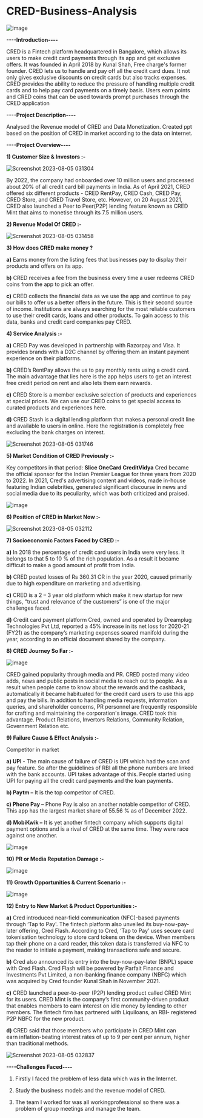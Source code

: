 # CRED-Business-Analysis

![image](https://github.com/tuneerdutta/CRED-Business-Analysis/assets/131517578/82668ed1-867a-498b-9f10-9435793a4b96)

**----Introduction----**

CRED is a Fintech platform headquartered in Bangalore, which allows its users to make credit card payments through its app and get exclusive offers. It was founded in April 2018 by Kunal Shah, Free charge's former founder. CRED lets us to handle and pay off all the credit card dues. It not only gives exclusive discounts on credit cards but also tracks expenses. CRED provides the ability to reduce the pressure of handling multiple credit cards and to help pay card payments on a timely basis. Users earn points and CRED coins that can be used towards prompt purchases through the CRED application

**----Project Description----**

Analysed the Revenue model of CRED and Data Monetization. Created ppt based on the position of CRED in market according to the data on internet.

**----Project Overview----**

**1) Customer Size & Investors :-**

![Screenshot 2023-08-05 031304](https://github.com/tuneerdutta/CRED-Business-Analysis/assets/131517578/7d3ed81a-fa57-47ea-87ba-2e1c0d61a5b9)

By 2022, the company had onboarded over 10 million users and processed about 20% of all credit card bill payments in India. As of April 2021, CRED offered six different products - CRED RentPay, CRED Cash, CRED Pay, CRED Store, and CRED Travel Store, etc. However, on 20 August 2021, CRED also launched a Peer to Peer(P2P) lending feature known as CRED Mint that aims to monetise through its 7.5 million users.          

**2) Revenue Model Of CRED :-**

![Screenshot 2023-08-05 031458](https://github.com/tuneerdutta/CRED-Business-Analysis/assets/131517578/a233dedc-18ff-42f2-8b21-34cf12a635b6)

**3) How does CRED make money ?**

**a)** Earns money from the listing fees that businesses pay to display their products and offers on its app.

**b)** CRED receives a fee from the business every time a user redeems CRED coins from the app to pick an offer.

**c)** CRED collects the financial data as we use the app and continue to pay our bills to offer  us a better offers in the future. This is their second source of income. Institutions are always searching for the most reliable customers to use their credit cards, loans and other products. To gain access to this data, banks and credit card companies pay CRED.

**4) Service Analysis :-**

**a)** CRED Pay was developed in partnership with Razorpay and Visa. It provides brands with a D2C channel by offering them an instant payment experience on their platforms.

**b)** CRED’s RentPay allows the us to pay monthly rents using a credit card. The main advantage that lies here is the app helps users to get an interest free credit period on rent and also lets them earn rewards.

**c)** CRED Store is a member exclusive selection of products and experiences at special prices. We can use our CRED coins to get special access to curated products and experiences here.

**d)** CRED Stash is a digital  lending platform that makes a personal credit line and available to users in online. Here the registration is completely free excluding the bank charges on interest.

![Screenshot 2023-08-05 031746](https://github.com/tuneerdutta/CRED-Business-Analysis/assets/131517578/09cad9c9-8817-474e-bd44-bef94db8766e)


**5) Market Condition of CRED Previously :-**

Key competitors in that period:
**Slice
OneCard
CreditVidya**
Cred became the official sponsor for the Indian Premier League for three years from 2020 to 2022. In 2021, Cred's advertising content and videos, made in-house featuring Indian celebrities, generated significant discourse in news and social media due to its peculiarity, which was both criticized and praised.

![image](https://github.com/tuneerdutta/CRED-Business-Analysis/assets/131517578/2c4ea0b0-3076-4fc8-bc52-8612efda4eaa)

**6) Position of CRED in Market Now :-**

![Screenshot 2023-08-05 032112](https://github.com/tuneerdutta/CRED-Business-Analysis/assets/131517578/7b6f62d0-d290-42a6-995b-dbcc53c8b867)

**7) Socioeconomic Factors Faced by CRED :-**

**a)** In 2018 the percentage of credit card users in India were very less. It belongs to that 5 to 10 % of the rich population. As a result it became difficult to make a good amount of profit from India.

**b)** CRED posted losses of Rs 360.31 CR in the year 2020, caused primarily due to high expenditure on marketing and advertising.

**c)** CRED is a 2 – 3 year old platform which make it new startup for new things, “trust and relevance of the customers” is one of the major challenges faced.

**d)** Credit card payment platform Cred, owned and operated by Dreamplug Technologies Pvt Ltd, reported a 45% increase in its net loss for 2020-21 (FY21) as the company’s marketing expenses soared manifold during the year, according to an official document shared by the company.

**8) CRED Journey So Far :-**

![image](https://github.com/tuneerdutta/CRED-Business-Analysis/assets/131517578/96c33068-972e-4126-8a0f-2acd683fc36f)

CRED gained popularity through media and PR. CRED posted many video adds, news and public posts in social media to reach out to people. As a result when people came to know about the rewards and the cashback, automatically it became habituated for the credit card users to use this app and pay the bills. In addition to handling media requests, information queries, and shareholder concerns, PR personnel are frequently responsible for crafting and maintaining the corporation's image. CRED took this advantage. Product Relations, Invertors Relations, Community Relation, Government Relation etc.

**9) Failure Cause & Effect Analysis :-**

Competitor in market

**a) UPI -** The main cause of failure of CRED is UPI which had the scan and pay feature. So after the guidelines of RBI all the phone numbers are linked with the bank accounts. UPI takes advantage of this. People started using UPI for paying all the credit card payments and the loan payments.

**b) Paytm –** It is the top competitor of CRED. 

**c) Phone Pay –** Phone Pay is also an another notable competitor of CRED. This app has the largest market share of 55.56 % as of December 2022.

**d) MobiKwik –** It is yet another fintech company which supports digital payment options and is  a rival of CRED at the same time. They were race against one another.

![image](https://github.com/tuneerdutta/CRED-Business-Analysis/assets/131517578/cd3c68ac-9141-4f45-ad0c-4e49a2d8aad3)

**10) PR or Media Reputation Damage :-**

![image](https://github.com/tuneerdutta/CRED-Business-Analysis/assets/131517578/55e15a89-8d34-4556-ae2a-b0a0138b2358)


**11) Growth Opportunities & Current Scenario :-**

![image](https://github.com/tuneerdutta/CRED-Business-Analysis/assets/131517578/ad38d4c7-875f-4a72-af34-a3a362196e08)


**12) Entry to New Market & Product Opportunities :-**

**a)** Cred introduced near-field communication (NFC)-based payments through ‘Tap to Pay'. The fintech platform also unveiled its buy-now-pay-later offering, Cred Flash. According to Cred, ‘Tap to Pay’ uses secure card tokenisation technology to store card tokens on the device. When members tap their phone on a card reader, this token data is transferred via NFC to the reader to initiate a payment, making transactions safe and secure.

**b)** Cred also announced its entry into the buy-now-pay-later (BNPL) space with Cred Flash. Cred Flash will be powered by Parfait Finance and Investments Pvt Limited, a non-banking finance company (NBFC) which was acquired by Cred founder Kunal Shah in November 2021.

**c)** CRED launched a peer-to-peer (P2P) lending product called CRED Mint for its users. CRED Mint is the company’s first community-driven product that enables members to earn interest on idle money by lending to other members. The fintech firm has partnered with Liquiloans, an RBI- registered P2P NBFC for the new product.

**d)** CRED said that those members who participate in CRED Mint can earn inflation-beating interest rates of up to 9 per cent per annum, higher than traditional methods.

![Screenshot 2023-08-05 032837](https://github.com/tuneerdutta/CRED-Business-Analysis/assets/131517578/9f68af1d-0e75-4764-adef-4241f734f00c)


**----Challenges Faced----**

1) Firstly I faced the problem of less data which was in the Internet.

2) Study the business models and the revenue model of CRED.

3) The team I worked for was all workingprofessional so there was a problem of group meetings and manage the team.
